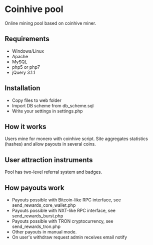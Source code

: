 # Coinhive pool
Online mining pool based on coinhive miner.

## Requirements
* Windows/Linux
* Apache
* MySQL
* php5 or php7
* jQuery 3.1.1

## Installation
* Copy files to web folder
* Import DB scheme from db_scheme.sql
* Write your settings in settings.php

## How it works
Users mine for monero with coinhive script. Site aggregates statistics (hashes) and allow payouts in several coins.

## User attraction instruments
Pool has two-level referral system and badges.

## How payouts work
* Payouts possible with Bitcoin-like RPC interface, see send_rewards_core_wallet.php
* Payouts possible with NXT-like RPC interface, see send_rewards_burst.php
* Payouts possible with TRON cryptocurrency, see send_rewards_tron.php
* Other payouts in manual mode.
* On user's withdraw request admin receives email notify

